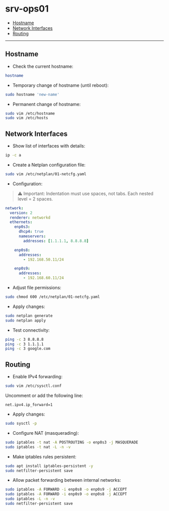 # srv-ops01

- [Hostname](#hostname)  
- [Network Interfaces](#network-interfaces)  
- [Routing](#routing)  

---

## Hostname

- Check the current hostname:

```bash
hostname
```

- Temporary change of hostname (until reboot):

```bash
sudo hostname 'new-name'
```

- Permanent change of hostname:

```bash
sudo vim /etc/hostname
sudo vim /etc/hosts
```

## Network Interfaces

- Show list of interfaces with details:

```bash
ip -c a
```

- Create a Netplan configuration file:

```bash
sudo vim /etc/netplan/01-netcfg.yaml
```

- Configuration:

> ⚠️ Important: Indentation must use spaces, not tabs. Each nested level = 2 spaces.

```yaml
network:
  version: 2
  renderer: networkd
  ethernets:
    enp0s3:
      dhcp4: true
      nameservers:
        addresses: [1.1.1.1, 8.8.8.8]

    enp0s8:
      addresses:
        - 192.168.50.11/24

    enp0s9:
      addresses:
        - 192.168.60.11/24
```

- Adjust file permissions:

```bash
sudo chmod 600 /etc/netplan/01-netcfg.yaml
```

- Apply changes:

```bash
sudo netplan generate
sudo netplan apply
```

- Test connectivity:

```bash
ping -c 3 8.8.8.8
ping -c 3 1.1.1.1
ping -c 3 google.com
```

## Routing

- Enable IPv4 forwarding:

```bash
sudo vim /etc/sysctl.conf
```

Uncomment or add the following line:

```textile
net.ipv4.ip_forward=1
```

- Apply changes:

```bash
sudo sysctl -p
```

- Configure NAT (masquerading):

```bash
sudo iptables -t nat -A POSTROUTING -o enp0s3 -j MASQUERADE
sudo iptables -t nat -L -n -v
```

- Make iptables rules persistent:

```bash
sudo apt install iptables-persistent -y
sudo netfilter-persistent save
```

- Allow packet forwarding between internal networks:

```bash
sudo iptables -A FORWARD -i enp0s8 -o enp0s9 -j ACCEPT
sudo iptables -A FORWARD -i enp0s9 -o enp0s8 -j ACCEPT
sudo iptables -L -n -v
sudo netfilter-persistent save
```

